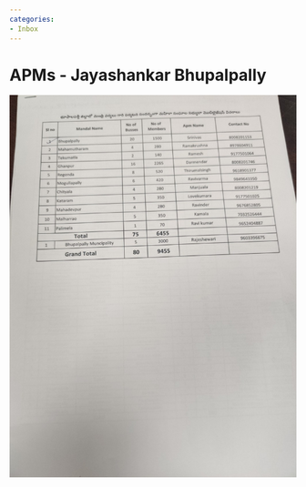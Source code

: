 ```yaml
---
categories:
- Inbox
---
```

# APMs - Jayashankar Bhupalpally

![](../files/1290b24d-3762-4cc2-9c1c-9e54accb5e15.jpg)